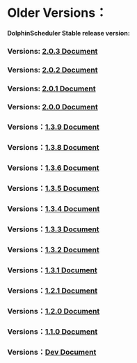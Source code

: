 # Older Versions：

#### DolphinScheduler Stable release version:

### Versions: [2.0.3 Document](/en-us/docs/2.0.3/user_doc/guide/quick-start.html)

### Versions: [2.0.2 Document](/en-us/docs/2.0.2/user_doc/guide/quick-start.html)

### Versions: [2.0.1 Document](/en-us/docs/2.0.1/user_doc/guide/quick-start.html)

### Versions: [2.0.0 Document](/en-us/docs/2.0.0/user_doc/guide/quick-start.html)

### Versions：[1.3.9 Document](/en-us/docs/1.3.9/user_doc/quick-start.html)

### Versions：[1.3.8 Document](/en-us/docs/1.3.8/user_doc/quick-start.html)

### Versions：[1.3.6 Document](/en-us/docs/1.3.6/user_doc/quick-start.html)

### Versions：[1.3.5 Document](/en-us/docs/1.3.5/user_doc/quick-start.html)

### Versions：[1.3.4 Document](/en-us/docs/1.3.4/user_doc/quick-start.html)

### Versions：[1.3.3 Document](/en-us/docs/1.3.4/user_doc/quick-start.html)

### Versions：[1.3.2 Document](/en-us/docs/1.3.2/user_doc/quick-start.html)

### Versions：[1.3.1 Document](/en-us/docs/1.3.1/user_doc/quick-start.html)

### Versions：[1.2.1 Document](/en-us/docs/1.2.1/user_doc/quick-start.html)

### Versions：[1.2.0 Document](/en-us/docs/1.2.0/user_doc/quick-start.html)

### Versions：[1.1.0 Document](/en-us/docs/1.2.0/user_doc/quick-start.html)

### Versions：[Dev Document](/en-us/docs/dev/user_doc/guide/quick-start.html)
